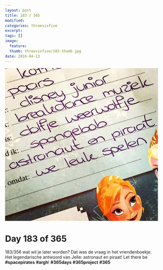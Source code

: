 ```yaml
---
layout: post
title: 183 / 365
modified:
categories: threesixfive
excerpt:
tags: []
image:
  feature: 
  thumb: threesixfive/183-thumb.jpg
date: 2016-04-13
---
```


![183](/images/threesixfive/183.jpg)

# Day 183 of 365

183/356 wat wil je later worden? Dat was de vraag in het vriendenboekje. Het legendarische antwoord van Jelle: astronaut en piraat! Let there be **\#spacepirates** **\#argh**! **\#365days** **\#365project** **\#365**
